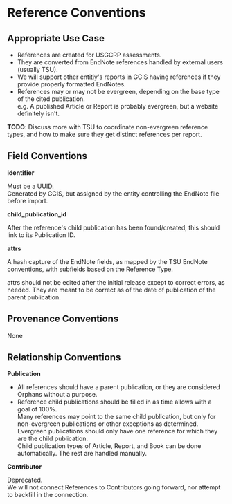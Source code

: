 # Reference Conventions

## Appropriate Use Case

- References are created for USGCRP assessments.  
- They are converted from EndNote references handled by external users (usually TSU).  
- We will support other entitiy's reports in GCIS having references if they provide properly formatted EndNotes.
- References may or may not be evergreen, depending on the base type of the cited publication.  
e.g. A published Article or Report is probably evergreen, but a website definitely isn't.  

**TODO**: Discuss more with TSU to coordinate non-evergreen reference types, and how to make sure they get distinct references per report.

## Field Conventions

**identifier**

Must be a UUID.  
Generated by GCIS, but assigned by the entity controlling the EndNote file before import.

**child_publication_id**

After the reference's child publication has been found/created, this should link to its Publication ID.  

**attrs**

A hash capture of the EndNote fields, as mapped by the TSU EndNote conventions, with subfields based on the Reference Type.

attrs should not be edited after the initial release except to correct errors, as needed. They are meant to be correct as of the date of publication of the parent publication.

## Provenance Conventions

None

## Relationship Conventions

**Publication**

- All references should have a parent publication, or they are considered Orphans without a purpose.
- Reference child publications should be filled in as time allows with a goal of 100%.  
Many references may point to the same child publication, but only for non-evergreen publications or other exceptions as determined. Evergreen publications should only have one reference for which they are the child publication.  
Child publication types of Article, Report, and Book can be done automatically. The rest are handled manually.  

**Contributor**

Deprecated.  
We will not connect References to Contributors going forward, nor attempt to backfill in the connection.
